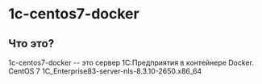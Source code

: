 # 1c-centos7-docker

## Что это?

1c-centos7-docker -- это сервер 1С:Предприятия в контейнере Docker.
CentOS 7
1C_Enterprise83-server-nls-8.3.10-2650.x86_64
